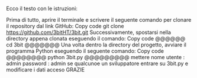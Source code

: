 Ecco il testo con le istruzioni:

Prima di tutto, aprire il terminale e scrivere il seguente comando per clonare il repository dal link GitHub:
Copy code
git clone https://github.com/3bitHT/3bit.git
Successivamente, spostarsi nella directory appena clonata eseguendo il comando:
Copy code
@@@@@@ cd 3bit @@@@@@@
Una volta dentro la directory del progetto, avviare il programma Python eseguendo il seguente comando:
Copy code
@@@@@@@@ python 3bit.py @@@@@@@@@
mettere nome utente : admin
                           password : admin
se qualcunoe un sviluppatore entrare su 3bit.py e modificare i dati acceso
GRAZIE
